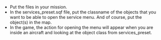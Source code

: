 - Put the files in your mission.
- In the services_preset.sqf file, put the classname of the objects that you want to be able to open the service menu. And of course, put the object(s) in the map.
- In the game, the action for opening the menu will appear when you are inside an aircraft and looking at the object class from services_preset.
